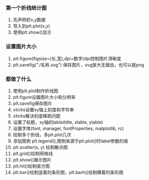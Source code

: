 ### 第一个折线统计图

 1. 先声明好x,y数据
 2. 导入到plt.plot(x,y)
 3. 使用plt.show()显示

### 设置图片大小

 1. plt.figure(figsize=(长,宽),dpi=数字)dpi控制图片清晰度
 2. plt.savefig("./名称.svg") 保存图片，svg放大无锯齿，也可以是png

### 都做了什么

 1. 使用plt.plot制作折线图
 2. plt.figure设置图片大小和分辨率
 3. plt.savefig保存图片
 4. xticks设置xy轴上刻度和字符串
 5. xticks解决刻度稀疏问题
 6. 设置了标题，xy轴的lable(title, xlable, ylable)
 7. 设置字体(font, manager, fontProperties, matplotlib, rc)
 8. 绘制多个折线，多plt.plot几次
 9. 添加图例 plt.legend(),图例来源于plt.plot()时label参数的值
 10. plt.scatter(x, y) 绘制散点图
 11. plt.grid()绘制网格线
 12. plt.show()展示图片
 13. plt.hit()绘制直方图
 14. plt.bar()绘制竖着的条形图，plt.barh()绘制横着的条形图


<!--stackedit_data:
eyJoaXN0b3J5IjpbLTQ2MDY2NDcyMV19
-->
